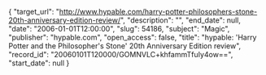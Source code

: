 {
  "target_url": "http://www.hypable.com/harry-potter-philosophers-stone-20th-anniversary-edition-review/", 
  "description": "", 
  "end_date": null, 
  "date": "2006-01-01T12:00:00", 
  "slug": 54186, 
  "subject": "Magic", 
  "publisher": "hypable.com", 
  "open_access": false, 
  "title": "hypable: 'Harry Potter and the Philosopher's Stone' 20th Anniversary Edition review", 
  "record_id": "20060101T120000/GOMNVLC+khfammTfuIy4ow==", 
  "start_date": null
}

